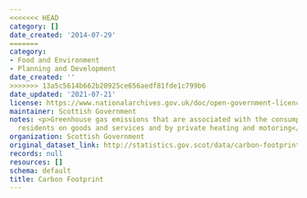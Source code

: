 ```yaml
---
<<<<<<< HEAD
category: []
date_created: '2014-07-29'
=======
category:
- Food and Environment
- Planning and Development
date_created: ''
>>>>>>> 13a5c5614b662b20925ce656aedf81fde1c799b6
date_updated: '2021-07-21'
license: https://www.nationalarchives.gov.uk/doc/open-government-licence/version/3/
maintainer: Scottish Government
notes: <p>Greenhouse gas emissions that are associated with the consumption by Scottish
  residents on goods and services and by private heating and motoring</p>
organization: Scottish Government
original_dataset_link: http://statistics.gov.scot/data/carbon-footprint
records: null
resources: []
schema: default
title: Carbon Footprint
---
```

